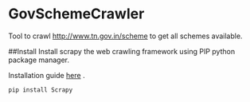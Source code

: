 
# GovSchemeCrawler
Tool to crawl http://www.tn.gov.in/scheme to get all schemes available.

##Install
Install scrapy the web crawling framework using PIP python package manager.

Installation guide [here](http://doc.scrapy.org/en/latest/intro/install.html) .


``` pip install Scrapy ```
